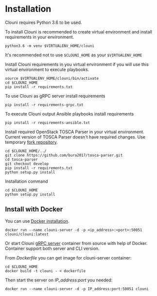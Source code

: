 # Installation

Clouni requires Python 3.6 to be used.

To install Clouni is recommended to create virtual environment and install
requirements in your environment.
~~~shell
python3.6 -m venv $VIRTUALENV_HOME/clouni
~~~
It's recommended not to use `$CLOUNI_HOME` as your `$VIRTUALENV_HOME`

Install Clouni requirements in you virtual environment if you will use this virtual
environment to execute playbooks.

~~~shell
source $VIRTUALENV_HOME/clouni/bin/activate
cd $CLOUNI_HOME
pip install -r requirements.txt
~~~

To use Clouni as gRPC server install requirements

~~~shell
pip install -r requirements-grpc.txt
~~~

To execute Clouni output Ansible playbooks install requirements

~~~shell
pip install -r requirements-ansible.txt
~~~

Install required OpenStack TOSCA Parser in your virtual environment. Current version
of TOSCA Parser doesn't have required changes. Use temporary [fork repository](https://github.com/bura2017/tosca-parser.git).

~~~shell
cd $CLOUNI_HOME/../
git clone https://github.com/bura2017/tosca-parser.git
cd tosca-parser
git checkout develop
pip install -r requirements.txt
python setup.py install
~~~

Installation command
~~~shell
cd $CLOUNI_HOME
python setup.py install
~~~

## Install with Docker

You can use [Docker installation](https://hub.docker.com/repository/docker/clouni/clouni).

~~~shell
docker run --name clouni-server -d -p <ip_address>:<port>:50051 clouni/clouni:latest
~~~

Or start Clouni [gRPC server](../server/) container from source with help of Docker.
Container support both server and CLI version.

From *Dockerfile* you can get image for clouni-server container:
~~~shell
cd $CLOUNI_HOME
docker build -t clouni - < dockerfile
~~~
Then start the server on *IP_address:port* you needed:
~~~shell
docker run --name clouni-server -d -p IP_address:port:50051 clouni
~~~

